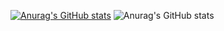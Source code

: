 [![Anurag's GitHub stats](https://github-readme-stats.vercel.app/api?username=SoshiroFujimori)](https://github.com/anuraghazra/github-readme-stats)
![Anurag's GitHub stats](https://github-readme-stats.vercel.app/api?username=SoshiroFujimori&show_icons=true)
